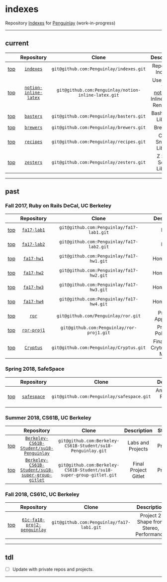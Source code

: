 # indexes
Repository [Indexes](https://github.com/Penguinlay/indexes) for [Penguinlay](https://github.com/Penguinlay) (work-in-progress)

---

## current
|                 | Repository                                                                 | Clone                                               | Description                                                  | Status  |
|:---------------:|:--------------------------------------------------------------------------:|:---------------------------------------------------:|:------------------------------------------------------------:|:-------:|
| [top](#indexes) | [`indexes`](https://github.com/Penguinlay/indexes)                         | `git@github.com:Penguinlay/indexes.git`             | Repository Indexes                                           | Public  |
| [top](#indexes) | [`notion-inline-latex`](https://github.com/Penguinlay/notion-inline-latex) | `git@github.com:Penguinlay/notion-inline-latex.git` | UserScript for [notion.so](notion.so) Inline LaTeX Rendering | Public  |
| [top](#indexes) | [`basters`](https://github.com/Penguinlay/basters)                         | `git@github.com:Penguinlay/basters.git`             | Bash Script Library                                          | Private |
| [top](#indexes) | [`brewers`](https://github.com/Penguinlay/brewers)                         | `git@github.com:Penguinlay/brewers.git`             | Brew File                                                    | Private |
| [top](#indexes) | [`recipes`](https://github.com/Penguinlay/recipes)                         | `git@github.com:Penguinlay/recipes.git`             | Code Snippet Library                                         | Private |
| [top](#indexes) | [`zesters`](https://github.com/Penguinlay/zesters)                         | `git@github.com:Penguinlay/zesters.git`             | Z Shell Script Library                                       | Private |

---

## past

### Fall 2017, Ruby on Rails DeCal, UC Berkeley
|                 | Repository                                             | Clone                                     | Description                           | Status           |
|:---------------:|:------------------------------------------------------:|:-----------------------------------------:|:-------------------------------------:|:----------------:|
| [top](#indexes) | [`fa17-lab1`](https://github.com/Penguinlay/fa17-lab1) | `git@github.com:Penguinlay/fa17-lab1.git` | Lab 1                                 | Public archived  |
| [top](#indexes) | [`fa17-lab2`](https://github.com/Penguinlay/fa17-lab2) | `git@github.com:Penguinlay/fa17-lab2.git` | Lab 2                                 | Public archived  |
| [top](#indexes) | [`fa17-hw1`](https://github.com/Penguinlay/fa17-hw1)   | `git@github.com:Penguinlay/fa17-hw1.git`  | Homework 1                            | Public archived  |
| [top](#indexes) | [`fa17-hw2`](https://github.com/Penguinlay/fa17-hw2)   | `git@github.com:Penguinlay/fa17-hw2.git`  | Homework 2                            | Public archived  |
| [top](#indexes) | [`fa17-hw3`](https://github.com/Penguinlay/fa17-hw3)   | `git@github.com:Penguinlay/fa17-hw3.git`  | Homework 3                            | Public archived  |
| [top](#indexes) | [`fa17-hw4`](https://github.com/Penguinlay/fa17-hw4)   | `git@github.com:Penguinlay/fa17-hw4.git`  | Homework 4                            | Public archived  |
| [top]($indexes) | [`ror`](https://github.com/Penguinlay/ror)             | `git@github.com/Penguinlay/ror.git`       | Practice Application                  | Private archived |
| [top](#indexes) | [`ror-proj1`](https://github.com/Penguinlay/ror-proj1) | `git@github.com:Penguinlay/ror-proj1.git` | Project 1<br>PokePortal               | Public           |
| [top](#indexes) | [`Cryptus`](https://github.com/Penguinlay/Cryptus)     | `git@github.com:Penguinlay/Cryptus.git`   | Final Project<br>Crytocurrency Market | Public           |

### Spring 2018, SafeSpace
|                 | Repository                                             | Clone                                     | Description              | Status  |
|:---------------:|:------------------------------------------------------:|:-----------------------------------------:|:------------------------:|:-------:|
| [top](#indexes) | [`safespace`](https://github.com/Penguinlay/safespace) | `git@github.com:Penguinlay/safespace.git` | Annonymous Peer-Led Chat | Public  |

### Summer 2018, CS61B, UC Berkeley
|                 | Repository                                                                                                            | Clone                                                               | Description                                 | Status  |
|:---------------:|:---------------------------------------------------------------------------------------------------------------------:|:-------------------------------------------------------------------:|:-------------------------------------------:|:-------:|
| [top](#indexes) | [`Berkeley-CS61B-Student/su18-Penguinlay`](https://github.com/Berkeley-CS61B-Student/su18-Penguinlay)                 | `git@github.com:Berkeley-CS61B-Student/su18-Penguinlay.git`         | Labs and Projects                           | Private |
| [top](#indexes) | [`Berkeley-CS61B-Student/su18-super-group-gitlet`](https://github.com/Berkeley-CS61B-Student/su18-super-group-gitlet) | `git@github.com:Berkeley-CS61B-Student/su18-super-group-gitlet.git` | Final Project<br>Gitlet                     | Private |

### Fall 2018, CS61C, UC Berkeley
|                 | Repository                                                                             | Clone                                     | Description                                 | Status  |
|:---------------:|:--------------------------------------------------------------------------------------:|:-----------------------------------------:|:-------------------------------------------:|:-------:|
| [top](#indexes) | [`61c-fa18-proj2-penguinlay`](https://github.com/Penguinlay/61c-fa18-proj2-penguinlay) | `git@github.com:Penguinlay/fa17-lab1.git` | Project 2<br>Shape from Stereo, Performance | Private |

---

## tdl
- [ ] Update with private repos and projects.

---
